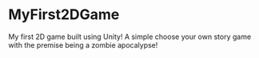 # MyFirst2DGame
My first 2D game built using Unity! A simple choose your own story game with the premise being a zombie apocalypse!
